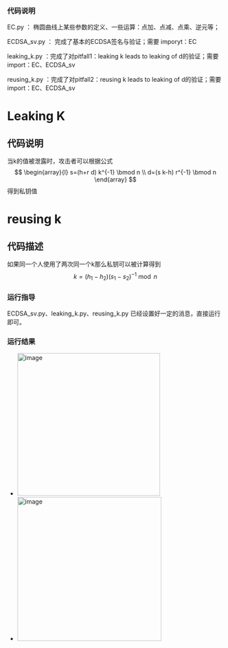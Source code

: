 ### 代码说明

EC.py ： 椭圆曲线上某些参数的定义、一些运算：点加、点减、点乘、逆元等；

ECDSA_sv.py ： 完成了基本的ECDSA签名与验证；需要 imporyt：EC

leaking_k.py ：完成了对pitfall1：leaking k leads to leaking of d的验证；需要 import：EC、ECDSA_sv

reusing_k.py ：完成了对pitfall2：reusing k leads to leaking of d的验证；需要 import：EC、ECDSA_sv

# Leaking K

## 代码说明

当k的值被泄露时，攻击者可以根据公式
$$
\begin{array}{l}
s=(h+r d) k^{-1} \bmod n \\
d=(s k-h) r^{-1} \bmod n
\end{array}
$$
得到私钥值
# reusing k

## 代码描述

如果同一个人使用了两次同一个k那么私钥可以被计算得到
$$
k=\left(h_{1}-h_{2}\right)\left(s_{1}-s_{2}\right)^{-1} \bmod n
$$


### 运行指导

ECDSA_sv.py、leaking_k.py、reusing_k.py 已经设置好一定的消息，直接运行即可。

### 运行结果

- <img width="332" alt="image" src="https://user-images.githubusercontent.com/105582476/180727165-ece6389b-7691-4602-b9b7-394f1e8751a3.png">

- <img width="335" alt="image" src="https://user-images.githubusercontent.com/105582476/180727284-fbbee04d-6f56-4b61-ab6a-5ffaeaabe70f.png">



